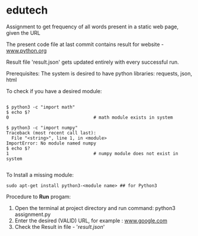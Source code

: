 # edutech
Assignment to get frequency of all words present in a static web page, given the URL

The present code file at last commit contains result for website - www.python.org

Result file 'result.json' gets updated entirely with every successful run.

Prerequisites:
The system is desired to have python libraries: requests, json, html

To check if you have a desired module: 

```

$ python3 -c "import math"
$ echo $?
0                                # math module exists in system

$ python3 -c "import numpy"
Traceback (most recent call last):
  File "<string>", line 1, in <module>
ImportError: No module named numpy
$ echo $?
1                                # numpy module does not exist in system     


```

To Install a missing module:

```
sudo apt-get install python3-<module name> ## for Python3
```

Procedure to **Run** progam:
1. Open the terminal at project directory and run command: python3 assignment.py
2. Enter the desired (VALID) URL, for example : www.google.com
3. Check the Result in file - '_result.json_'
